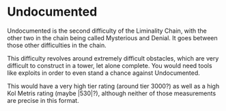 # Undocumented

Undocumented is the second difficulty of the Liminality Chain, with the other two in the chain being called Mysterious and Denial. It goes between those other difficulties in the chain.

This difficulty revolves around extremely difficult obstacles, which are very difficult to construct in a tower, let alone complete. You would need tools like exploits in order to even stand a chance against Undocumented.

This would have a very high tier rating (around tier 3000?) as well as a high Kol Metris rating (maybe |530|?), although neither of those measurements are precise in this format.